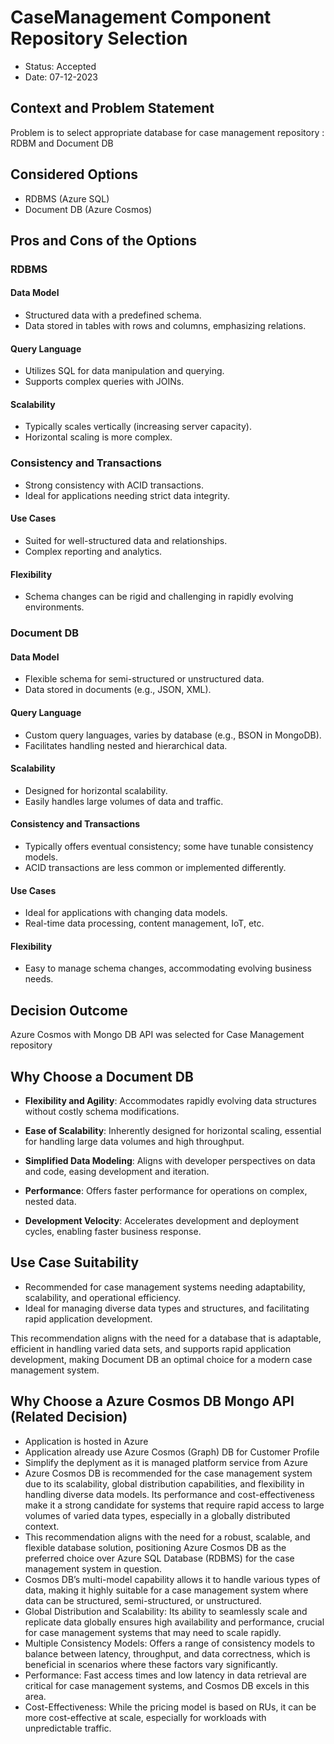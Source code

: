 # CaseManagement Component Repository Selection

* Status: Accepted
* Date:  07-12-2023

## Context and Problem Statement

Problem is to select appropriate database for case management repository : RDBM and Document DB  

## Considered Options

* RDBMS (Azure SQL)
* Document DB (Azure Cosmos)

## Pros and Cons of the Options

### RDBMS

#### Data Model
- Structured data with a predefined schema.
- Data stored in tables with rows and columns, emphasizing relations.

#### Query Language
- Utilizes SQL for data manipulation and querying.
- Supports complex queries with JOINs.

#### Scalability
- Typically scales vertically (increasing server capacity).
- Horizontal scaling is more complex.

### Consistency and Transactions
- Strong consistency with ACID transactions.
- Ideal for applications needing strict data integrity.

#### Use Cases
- Suited for well-structured data and relationships.
- Complex reporting and analytics.

#### Flexibility
- Schema changes can be rigid and challenging in rapidly evolving environments.


### Document DB

#### Data Model
- Flexible schema for semi-structured or unstructured data.
- Data stored in documents (e.g., JSON, XML).

#### Query Language
- Custom query languages, varies by database (e.g., BSON in MongoDB).
- Facilitates handling nested and hierarchical data.

#### Scalability
- Designed for horizontal scalability.
- Easily handles large volumes of data and traffic.

#### Consistency and Transactions
- Typically offers eventual consistency; some have tunable consistency models.
- ACID transactions are less common or implemented differently.

#### Use Cases
- Ideal for applications with changing data models.
- Real-time data processing, content management, IoT, etc.

#### Flexibility
- Easy to manage schema changes, accommodating evolving business needs.

## Decision Outcome

Azure Cosmos with Mongo DB API was selected for Case Management repository 

## Why Choose a Document DB

- **Flexibility and Agility**: Accommodates rapidly evolving data structures without costly schema modifications.

- **Ease of Scalability**: Inherently designed for horizontal scaling, essential for handling large data volumes and high throughput.

- **Simplified Data Modeling**: Aligns with developer perspectives on data and code, easing development and iteration.

- **Performance**: Offers faster performance for operations on complex, nested data.

- **Development Velocity**: Accelerates development and deployment cycles, enabling faster business response.

## Use Case Suitability

- Recommended for case management systems needing adaptability, scalability, and operational efficiency.
- Ideal for managing diverse data types and structures, and facilitating rapid application development.

This recommendation aligns with the need for a database that is adaptable, efficient in handling varied data sets, and supports rapid application development, making Document DB an optimal choice for a modern case management system.

## Why Choose a Azure Cosmos DB Mongo API (Related Decision)

- Application is hosted in Azure 
- Application already use Azure Cosmos (Graph) DB for Customer Profile
- Simplify the deplyment as it is managed platform service from Azure  
- Azure Cosmos DB is recommended for the case management system due to its scalability, global distribution capabilities, and flexibility in handling diverse data models. Its performance and cost-effectiveness make it a strong candidate for systems that require rapid access to large volumes of varied data types, especially in a globally distributed context.
- This recommendation aligns with the need for a robust, scalable, and flexible database solution, positioning Azure Cosmos DB as the preferred choice over Azure SQL Database (RDBMS) for the case management system in question.
- Cosmos DB’s multi-model capability allows it to handle various types of data, making it highly suitable for a case management system where data can be structured, semi-structured, or unstructured.
- Global Distribution and Scalability: Its ability to seamlessly scale and replicate data globally ensures high availability and performance, crucial for case management systems that may need to scale rapidly.
- Multiple Consistency Models: Offers a range of consistency models to balance between latency, throughput, and data correctness, which is beneficial in scenarios where these factors vary significantly.
- Performance: Fast access times and low latency in data retrieval are critical for case management systems, and Cosmos DB excels in this area.
- Cost-Effectiveness: While the pricing model is based on RUs, it can be more cost-effective at scale, especially for workloads with unpredictable traffic.

